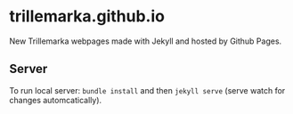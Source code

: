 # trillemarka.github.io
New Trillemarka webpages made with Jekyll and hosted by Github Pages.

Server
------
To run local server: `bundle install` and then `jekyll serve`
(serve watch for changes automcatically).

